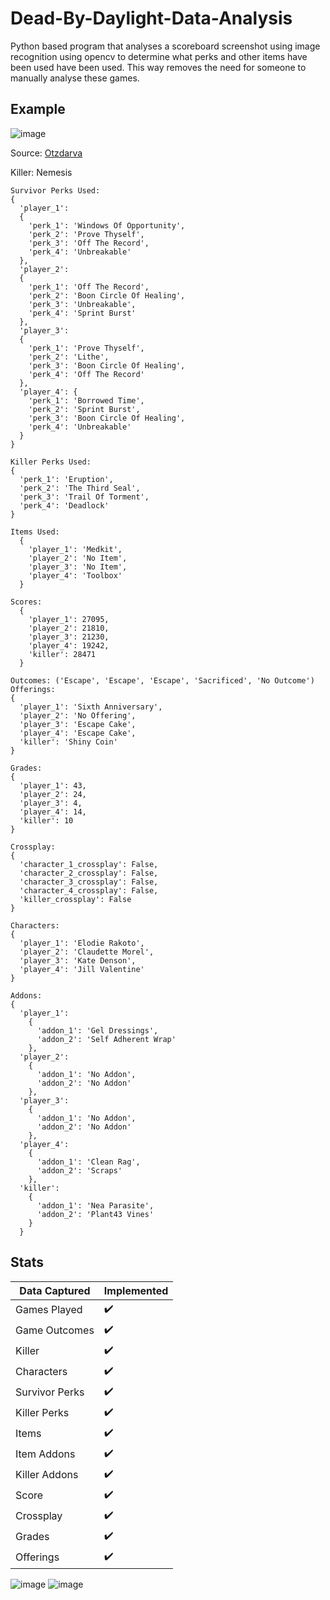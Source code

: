 # Dead-By-Daylight-Data-Analysis

Python based program that analyses a scoreboard screenshot using image recognition using opencv to determine what perks and other items have been used have been used. This way removes the need for someone to manually analyse these games.

## Example
![image](https://user-images.githubusercontent.com/64182587/205755914-b2fbb06d-a2ea-497b-8ab7-b43e4caa17dd.png)

Source: [Otzdarva](https://discord.gg/otzdarva)

Killer:  Nemesis
```
Survivor Perks Used: 
{
  'player_1': 
  {
    'perk_1': 'Windows Of Opportunity', 
    'perk_2': 'Prove Thyself', 
    'perk_3': 'Off The Record',
    'perk_4': 'Unbreakable'
  },
  'player_2': 
  {
    'perk_1': 'Off The Record', 
    'perk_2': 'Boon Circle Of Healing', 
    'perk_3': 'Unbreakable', 
    'perk_4': 'Sprint Burst'
  }, 
  'player_3': 
  {
    'perk_1': 'Prove Thyself', 
    'perk_2': 'Lithe', 
    'perk_3': 'Boon Circle Of Healing', 
    'perk_4': 'Off The Record'
  }, 
  'player_4': {
    'perk_1': 'Borrowed Time', 
    'perk_2': 'Sprint Burst', 
    'perk_3': 'Boon Circle Of Healing', 
    'perk_4': 'Unbreakable'
  }
}

Killer Perks Used: 
{
  'perk_1': 'Eruption', 
  'perk_2': 'The Third Seal', 
  'perk_3': 'Trail Of Torment', 
  'perk_4': 'Deadlock'
}

Items Used: 
  {
    'player_1': 'Medkit', 
    'player_2': 'No Item', 
    'player_3': 'No Item',
    'player_4': 'Toolbox'
  }

Scores: 
  {
    'player_1': 27095, 
    'player_2': 21810, 
    'player_3': 21230, 
    'player_4': 19242, 
    'killer': 28471
  }

Outcomes: ('Escape', 'Escape', 'Escape', 'Sacrificed', 'No Outcome')
Offerings: 
{
  'player_1': 'Sixth Anniversary', 
  'player_2': 'No Offering', 
  'player_3': 'Escape Cake', 
  'player_4': 'Escape Cake', 
  'killer': 'Shiny Coin'
}

Grades: 
{
  'player_1': 43, 
  'player_2': 24, 
  'player_3': 4, 
  'player_4': 14, 
  'killer': 10
}

Crossplay: 
{
  'character_1_crossplay': False,
  'character_2_crossplay': False,
  'character_3_crossplay': False,
  'character_4_crossplay': False,
  'killer_crossplay': False
}

Characters: 
{
  'player_1': 'Elodie Rakoto',
  'player_2': 'Claudette Morel',
  'player_3': 'Kate Denson',
  'player_4': 'Jill Valentine'
}

Addons:
{
  'player_1': 
    {
      'addon_1': 'Gel Dressings',
      'addon_2': 'Self Adherent Wrap'
    },
  'player_2': 
    {
      'addon_1': 'No Addon',
      'addon_2': 'No Addon'
    },
  'player_3': 
    {
      'addon_1': 'No Addon', 
      'addon_2': 'No Addon'
    },
  'player_4': 
    {
      'addon_1': 'Clean Rag', 
      'addon_2': 'Scraps'
    },
  'killer': 
    {
      'addon_1': 'Nea Parasite',
      'addon_2': 'Plant43 Vines'
    }
  } 
```
## Stats

Data Captured  | Implemented |
-------------- |-------------| 
Games Played   |:heavy_check_mark:|
Game Outcomes  |:heavy_check_mark:|
Killer         |:heavy_check_mark:|
Characters     |:heavy_check_mark:|
Survivor Perks |:heavy_check_mark:|
Killer Perks   |:heavy_check_mark:|
Items          |:heavy_check_mark:|
Item Addons    |:heavy_check_mark:|
Killer Addons  |:heavy_check_mark:|
Score          |:heavy_check_mark:|
Crossplay      |:heavy_check_mark:|
Grades         |:heavy_check_mark:|
Offerings      |:heavy_check_mark:|

![image](https://user-images.githubusercontent.com/64182587/205756242-02f06bc7-9719-4cda-81b4-076a51a27a35.png)
![image](https://user-images.githubusercontent.com/64182587/205756258-f0388a8a-3360-46f0-943e-05305b523494.png)

